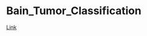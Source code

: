 # Bain_Tumor_Classification 
<a href="https://huggingface.co/spaces/hkt-harsh/Brain_tumour_model" target="_blank">Link</a>
